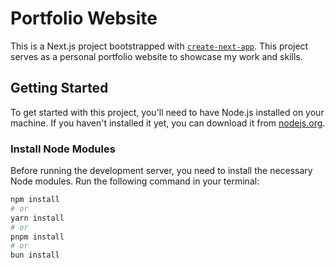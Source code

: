 # Portfolio Website

This is a Next.js project bootstrapped with [`create-next-app`](https://nextjs.org/docs/app/api-reference/cli/create-next-app). This project serves as a personal portfolio website to showcase my work and skills.

## Getting Started

To get started with this project, you'll need to have Node.js installed on your machine. If you haven't installed it yet, you can download it from [nodejs.org](https://nodejs.org/).

### Install Node Modules

Before running the development server, you need to install the necessary Node modules. Run the following command in your terminal:

```bash
npm install
# or
yarn install
# or
pnpm install
# or
bun install
```
